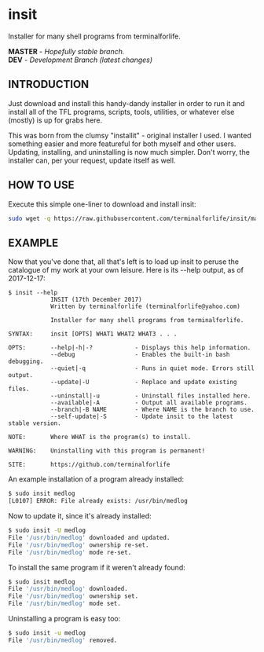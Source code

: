 # insit
Installer for many shell programs from terminalforlife.

**MASTER** - _Hopefully stable branch._\
**DEV** - _Development Branch (latest changes)_

INTRODUCTION
------------

Just download and install this handy-dandy installer in order to run it and install all of the TFL programs, scripts, tools, utilities, or whatever else (mostly) is up for grabs here.

This was born from the clumsy "installit" - original installer I used. I wanted something easier and more featureful for both myself and other users. Updating, installing, and uninstalling is now much simpler. Don't worry, the installer can, per your request, update itself as well.

HOW TO USE
----------

Execute this simple one-liner to download and install insit:

```bash
sudo wget -q https://raw.githubusercontent.com/terminalforlife/insit/master/insit -O /usr/bin/insit && sudo chmod u+x install_bdl
```

EXAMPLE
-------

Now that you've done that, all that's left is to load up insit to peruse the catalogue of my work at your own leisure. Here is its --help output, as of 2017-12-17:

```
$ insit --help
            INSIT (17th December 2017)
            Written by terminalforlife (terminalforlife@yahoo.com)

            Installer for many shell programs from terminalforlife.

SYNTAX:     insit [OPTS] WHAT1 WHAT2 WHAT3 . . .

OPTS:       --help|-h|-?            - Displays this help information.
            --debug                 - Enables the built-in bash debugging.
            --quiet|-q              - Runs in quiet mode. Errors still output.
            --update|-U             - Replace and update existing files.
            --uninstall|-u          - Uninstall files installed here.
            --available|-A          - Output all available programs.
            --branch|-B NAME        - Where NAME is the branch to use.
            --self-update|-S        - Update insit to the latest stable version.

NOTE:       Where WHAT is the program(s) to install.

WARNING:    Uninstalling with this program is permanent!

SITE:       https://github.com/terminalforlife
```

An example installation of a program already installed:

```bash
$ sudo insit medlog
[L0107] ERROR: File already exists: /usr/bin/medlog
```

Now to update it, since it's already installed:

```bash
$ sudo insit -U medlog
File '/usr/bin/medlog' downloaded and updated.
File '/usr/bin/medlog' ownership re-set.
File '/usr/bin/medlog' mode re-set.
```

To install the same program if it weren't already found:

```bash
$ sudo insit medlog
File '/usr/bin/medlog' downloaded.
File '/usr/bin/medlog' ownership set.
File '/usr/bin/medlog' mode set.
```

Uninstalling a program is easy too:

```bash
$ sudo insit -u medlog
File '/usr/bin/medlog' removed.
```
